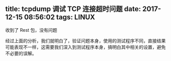 title: tcpdump 调试 TCP 连接超时问题
date: 2017-12-15 08:56:02
tags: LINUX
---


	
收到了 Rest 包，没有问题


经过上面的分析，我们就明白了，验证问题本身，使用的测试程序不同，直接结果可能表现不一样，这需要我们深入到测试程序本身，搞明白其中相关的设置，避免不必要的误解。
